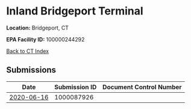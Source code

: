 # Inland Bridgeport Terminal

**Location:** Bridgeport, CT

**EPA Facility ID:** 100000244292

[Back to CT Index](../../index.md)

## Submissions

| Date | Submission ID | Document Control Number |
|------|--------------|-------------------------|
| [2020-06-16](submissions/1000087926.md) | 1000087926 |  |
